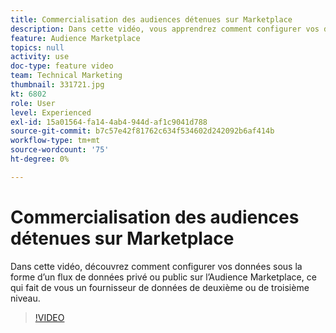 ```yaml
---
title: Commercialisation des audiences détenues sur Marketplace
description: Dans cette vidéo, vous apprendrez comment configurer vos données en tant que flux de données privé ou public sur l’Audience Marketplace, ce qui fait de vous un fournisseur de données de deuxième ou de troisième niveau.
feature: Audience Marketplace
topics: null
activity: use
doc-type: feature video
team: Technical Marketing
thumbnail: 331721.jpg
kt: 6802
role: User
level: Experienced
exl-id: 15a01564-fa14-4ab4-944d-af1c9041d788
source-git-commit: b7c57e42f81762c634f534602d242092b6af414b
workflow-type: tm+mt
source-wordcount: '75'
ht-degree: 0%

---
```


# Commercialisation des audiences détenues sur Marketplace

Dans cette vidéo, découvrez comment configurer vos données sous la forme d’un flux de données privé ou public sur l’Audience Marketplace, ce qui fait de vous un fournisseur de données de deuxième ou de troisième niveau.

>[!VIDEO](https://video.tv.adobe.com/v/331721/?quality=12&learn=on)
